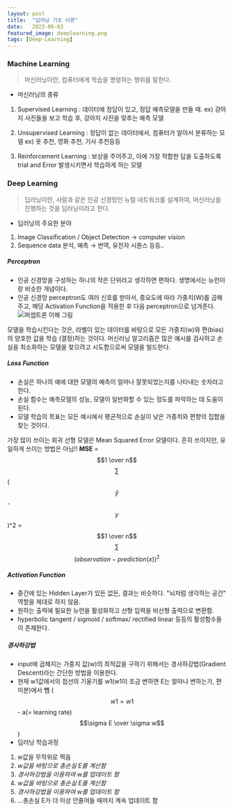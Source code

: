 ```yaml
---
layout: post
title:  "딥러닝 기초 이론"
date:   2023-06-03
featured_image: deeplearning.png
tags: [Deep-Learning]
---
```

### Machine Learning
> 머신러닝이란, 컴퓨터에게 학습을 명령하는 행위를 말한다.

* 머신러닝의 종류
1. Supervised Learning : 데이터에 정답이 있고, 정답 예측모델을 만들 때. 
ex) 강아지 사진들을 보고 학습 후, 강아지 사진을 맞추는 예측 모델

2. Unsupervised Learning : 정답이 없는 데이터에서, 컴퓨터가 알아서 분류하는 모델
ex) 옷 추천, 영화 추천, 기사 추천등등 

3. Reinforcement Learning : 보상을 주어주고, 이에 가장 적합한 답을 도출하도록 trial and Error 발생시키면서 학습하게 하는 모델

### Deep Learning
> 딥러닝이란, 사람과 같은 인공 신경망인 뉴럴 네트워크를 설계하여, 머신러닝을 진행하는 것을 딥러닝이라고 한다.

* 딥러닝의 주요한 분야
1. Image Classification / Object Detection → computer vision
2. Sequence data 분석, 예측 → 번역, 유전자 시퀀스 등등..

##### Perceptron
- 인공 신경망을 구성하는 하나의 작은 단위라고 생각하면 편하다. 생명에서는 뉴런이랑 비슷한 개념이다.
- 인공 신경망 perceptron도 여러 신호를 받아서, 중요도에 따라 가중치(W)를 곱해주고, 해당 Activation Function을 적용한 후 다음 perceptron으로 넘겨준다. 
![퍼셉트론 이해 그림](https://static.javatpoint.com/tutorial/machine-learning/images/perceptron-in-machine-learning2.png)

모델을 학습시킨다는 것은, 라벨이 있는 데이터를 바탕으로 모든 가중치(w)와 편(bias)의 양호한 값을 학습 (결정)하는 것이다. 머신러닝 알고리즘은 많은 예시를 검사하고 손실을 최소화하는 모델을 찾으려고 시도함으로써 모델을 빌드한다.
##### Loss Function
- 손실은 하나의 예에 대한 모델의 예측이 얼마나 잘못되었는지를 나타내는 숫자라고 한다.
- 손실 함수는 예측모델의 성능, 모델이 일반화할 수 있는 정도를 파악하는 데 도움이 된다.
- 모델 학습의 목표는 모든 예시에서 평균적으로 손실이 낮은 가중치와 편향의 집합을 찾는 것이다.

가장 많이 쓰이는 회귀 선형 모델은 Mean Squared Error 모델이다. 흔히 쓰이지만, 유일하게 쓰이는 방법은 아님!!
**MSE**  = $$1 \over n$$ $$\sum$$ ($$\hat{y}$$-$$y$$)^2 = $$1 \over n$$ $$\sum$$ $$(observation - prediction(x))^2$$

##### Activation Function
- 중간에 있는 Hidden Layer가 있든 없든, 결과는 비슷하다. "뇌처럼 생각하는 공간" 역할을 제대로 하지 않음.
- 원하는 출력에 필요한 뉴런을 활성화하고 선형 입력을 비선형 출력으로 변환함.
- hyperbolic tangent / sigmoid / softmax/ rectified linear 등등의 활성함수들이 존재한다.

##### 경사하강법
- input에 곱해지는 가중치 값(w)의 최적값을 구하기 위해서는 경사하강법(Gradient Descent)라는 간단한 방법을 이용한다.
- 현재 w1값에서의 접선의 기울기를 w1(w1이 조금 변하면 E는 얼마나 변하는가, 편미분)에서 뺌 ($$w1 = w1$$ - a(= learning rate) $$\sigma E \over \sigma w$$)
- 딥러닝 학습과정
1. w값을 무작위로 찍음 
2. *w값을 바탕으로 총손실 E를 계산함*
3. *경사하강법을 이용하여 w를 업데이트 함*
4. *w값을 바탕으로 총손실 E를 계산함*
5. *경사하강법을 이용하여 w를 업데이트 함*
6. ...총손실 E가 더 이상 안줄어들 때까지 계속 업데이트 함